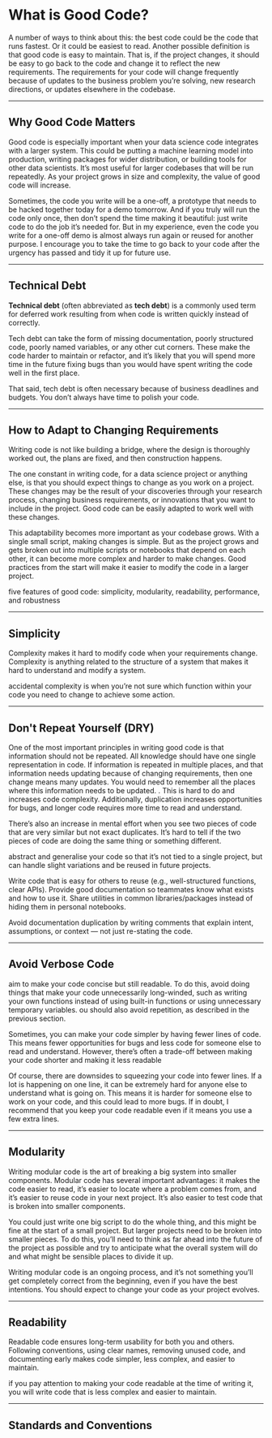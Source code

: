 # What is Good Code?

A number of ways to think about this: the best code could be the code that runs fastest. Or it
could be easiest to read. Another possible definition is that good code is easy to maintain.
That is, if the project changes, it should be easy to go back to the code and change it to
reflect the new requirements. The requirements for your code will change frequently
because of updates to the business problem you’re solving, new research directions, or
updates elsewhere in the codebase.

---
## Why Good Code Matters

Good code is especially important when your data science code integrates with a larger
system. This could be putting a machine learning model into production, writing packages
for wider distribution, or building tools for other data scientists. It’s most useful for larger
codebases that will be run repeatedly. As your project grows in size and complexity, the
value of good code will increase.  

Sometimes, the code you write will be a one-off, a prototype that needs to be hacked
together today for a demo tomorrow. And if you truly will run the code only once, then don’t
spend the time making it beautiful: just write code to do the job it’s needed for. But in my
experience, even the code you write for a one-off demo is almost always run again or reused
for another purpose. I encourage you to take the time to go back to your code after the
urgency has passed and tidy it up for future use.

---
## Technical Debt

**Technical debt** (often abbreviated as **tech debt**) is a commonly used term for deferred work resulting from
when code is written quickly instead of correctly.  

Tech debt can take the form of missing documentation,
poorly structured code, poorly named variables, or any other cut corners. These make the code harder to maintain or refactor, and it’s likely that you will spend more time in the future fixing bugs than you would
have spent writing the code well in the first place.  

That said, tech debt is often necessary because of
business deadlines and budgets. You don’t always have time to polish your code.

---
## How to Adapt to Changing Requirements

Writing code is not like building a bridge, where the design is thoroughly worked out, the
plans are fixed, and then construction happens.  

The one constant in writing code, for a data science project or anything else, is that you should expect things to change as you work on a project. These changes may be the result of your discoveries through your research
process, changing business requirements, or innovations that you want to include in the
project. Good code can be easily adapted to work well with these changes.  

This adaptability becomes more important as your codebase grows. With a single small
script, making changes is simple. But as the project grows and gets broken out into multiple
scripts or notebooks that depend on each other, it can become more complex and harder to
make changes. Good practices from the start will make it easier to modify the code in a
larger project.

five features of good code: simplicity, modularity, readability, performance, and robustness

---
## Simplicity

Complexity makes it hard to modify code when your requirements change. Complexity is anything related to the structure of a system that makes it hard to understand and modify a system.

accidental complexity is when you’re not sure which function within your code you need to change to achieve some action.

---
## Don't Repeat Yourself (DRY)

One of the most important principles in writing good code is that information should not be
repeated. All knowledge should have one single representation in code. If information is
repeated in multiple places, and that information needs updating because of changing
requirements, then one change means many updates. You would need to remember all the
places where this information needs to be updated. . This is hard to do and increases code
complexity. Additionally, duplication increases opportunities for bugs, and longer code
requires more time to read and understand.

There’s also an increase in mental effort when you see two pieces of code that are very
similar but not exact duplicates. It’s hard to tell if the two pieces of code are doing the same thing or something different.

abstract and generalise your code so that it’s not tied to a single project, but can handle slight variations and be reused in future projects.

Write code that is easy for others to reuse (e.g., well-structured functions, clear APIs). Provide good documentation so teammates know what exists and how to use it. Share utilities in common libraries/packages instead of hiding them in personal notebooks.

Avoid documentation duplication by writing comments that explain intent, assumptions, or context — not just re-stating the code.

---
## Avoid Verbose Code

aim to make your code concise but still readable.  To do this, avoid
doing things that make your code unnecessarily long-winded, such as writing your own
functions instead of using built-in functions or using unnecessary temporary variables. ou
should also avoid repetition, as described in the previous section.

Sometimes, you can make your code simpler by having fewer lines of code. This means
fewer opportunities for bugs and less code for someone else to read and understand. However, there’s often a trade-off between making your code shorter and making it less
readable

Of course, there are downsides to squeezing your code into fewer lines. If a lot is happening
on one line, it can be extremely hard for anyone else to understand what is going on. This
means it is harder for someone else to work on your code, and this could lead to more bugs.
If in doubt, I recommend that you keep your code readable even if it means you use a few
extra lines.

------------
## Modularity

Writing modular code is the art of breaking a big system into smaller components. Modular
code has several important advantages: it makes the code easier to read, it’s easier to
locate where a problem comes from, and it’s easier to reuse code in your next project. It’s
also easier to test code that is broken into smaller components.

You could just write one big script to do the whole thing, and this might be fine at the start of a small project. But larger projects need to be broken into smaller pieces. To do this, you’ll need to think as far ahead into the future of the project as possible and try to anticipate what the overall system will do and what might be sensible places to divide it up.

Writing modular code is an ongoing process, and it’s not something you’ll get completely
correct from the beginning, even if you have the best intentions. You should expect to
change your code as your project evolves.

---
## Readability

Readable code ensures long-term usability for both you and others. Following conventions, using clear names, removing unused code, and documenting early makes code simpler, less complex, and easier to maintain.

if you pay attention to making your code readable at the time of writing it, you will write code that is less complex and easier to maintain.

---
## Standards and Conventions












